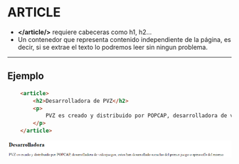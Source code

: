 # ARTICLE

- **</article/>** requiere cabeceras como h1, h2…
- Un contenedor que representa contenido independiente de la página, es decir, si se extrae el texto lo podremos leer sin ningun problema.
***
## Ejemplo
```html
    <article>
        <h2>Desarrolladora de PVZ</h2>
        <p>
            PVZ es creado y distribuido por POPCAP, desarrolladora de videojuegos, estos han desarrollado secuelas o spins-offs del primer juego.
        </p>
    </article>
```
<img src="/assets/HTML/article1.png"> 
<br>